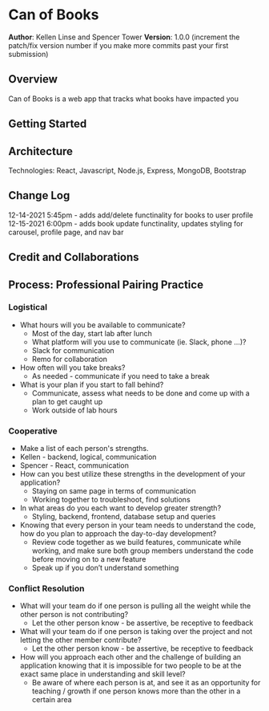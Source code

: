 # Can of Books

**Author**: Kellen Linse and Spencer Tower
**Version**: 1.0.0 (increment the patch/fix version number if you make more commits past your first submission)

## Overview
<!-- Provide a high level overview of what this application is and why you are building it, beyond the fact that it's an assignment for this class. (i.e. What's your problem domain?) -->
Can of Books is a web app that tracks what books have impacted you

## Getting Started
<!-- What are the steps that a user must take in order to build this app on their own machine and get it running? -->

## Architecture
<!-- Provide a detailed description of the application design. What technologies (languages, libraries, etc) you're using, and any other relevant design information. -->
Technologies: React, Javascript, Node.js, Express, MongoDB, Bootstrap

## Change Log
<!-- Use this area to document the iterative changes made to your application as each feature is successfully implemented. Use time stamps. Here's an example:

01-01-2001 4:59pm - Application now has a fully-functional express server, with a GET route for the location resource. -->
12-14-2021 5:45pm - adds add/delete functinality for books to user profile
12-15-2021 6:00pm - adds book update functinality, updates styling for carousel, profile page, and nav bar

## Credit and Collaborations
<!-- Give credit (and a link) to other people or resources that helped you build this application. -->


## Process: Professional Pairing Practice

### Logistical

- What hours will you be available to communicate?
  - Most of the day, start lab after lunch
  - What platform will you use to communicate (ie. Slack, phone …)?
  - Slack for communication
  - Remo for collaboration
- How often will you take breaks?
  - As needed - communicate if you need to take a break
- What is your plan if you start to fall behind?
  - Communicate, assess what needs to be done and come up with a plan to get caught up
  - Work outside of lab hours

### Cooperative

  - Make a list of each person's strengths.
  - Kellen - backend, logical, communication
  - Spencer - React, communication
- How can you best utilize these strengths in the development of your application?
  - Staying on same page in terms of communication
  - Working together to troubleshoot, find solutions
- In what areas do you each want to develop greater strength?
  - Styling, backend, frontend, database setup and queries
- Knowing that every person in your team needs to understand the code, how do you plan to approach the day-to-day development?
  - Review code together as we build features, communicate while working, and make sure both group members understand the code before moving on to a new feature
  - Speak up if you don’t understand something

### Conflict Resolution

- What will your team do if one person is pulling all the weight while the other person is not contributing?
  - Let the other person know - be assertive, be receptive to feedback
- What will your team do if one person is taking over the project and not letting the other member contribute?
  - Let the other person know - be assertive, be receptive to feedback
- How will you approach each other and the challenge of building an application knowing that it is impossible for two people to be at the exact same place in understanding and skill level?
  - Be aware of where each person is at, and see it as an opportunity for teaching / growth if one person knows more than the other in a certain area
